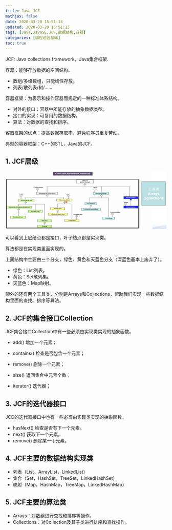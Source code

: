 ```yaml
---
title: Java JCF
mathjax: false
date: 2020-03-20 15:51:13
updated: 2020-03-20 15:51:13
tags: [Java,JavaSE,JCF,数据结构,容器]
categories: [编程语言基础]
toc: true
---
```


JCF: Java collections framework，Java集合框架.



容器：能够存放数据的空间结构。
* 数组/多维数组，只能线性存放。
* 列表/散列表/树/……



容器框架：为表示和操作容器而规定的一种标准体系结构。

* 对外的接口：容器中所能存放的抽象数据类型。
* 接口的实现：可复用的数据结构。
* 算法：对数据的查找和排序。



容器框架的优点：提高数据存取率，避免程序员重复劳动。

典型的容器框架：C++的STL，Java的JCF。

<!--more-->


## 1. JCF层级

![](https://raw.githubusercontent.com/gukaifeng/PicGo/master/img/Java-JCF_1.png)



可以看到上层结点都是接口，叶子结点都是实现类。

算法都是在实现类里面实现的。

上面结构中主要由三个分支，绿色、黄色和天蓝色分支（深蓝色基本上废弃了）。

* 绿色：List列表。
* 黄色：Set散列集。
* 天蓝色：Map映射。

额外的还有两个工具类，分别是Arrays和Collections，帮助我们实现一些数据结构里面的查找、排序等算法。



## 2. JCF的集合接口Collection

JCF集合接口Collection中有一些必须由实现类实现的抽象函数。

* add() 增加一个元素；

* contains() 检查是否包含一个元素；

* remove() 删除一个元素；

* size() 返回集合中元素个数；

* iterator() 迭代器；



## 3. JCF的迭代器接口

JCD的迭代器接口中也有一些必须由实现类实现的抽象函数。

* hasNext() 检查是否有下一个元素。
* next() 获取下一个元素。
* remove() 删除某一个元素。



## 4. JCF主要的数据结构实现类

* 列表（List，ArrayList，LinkedList）
* 集合（Set，HashSet，TreeSet，LinkedHashSet）
* 映射（Map，HashMap，TreeMap，LinkedHashMap）







## 5. JCF主要的算法类

* Arrays：对数组进行查找和排序等操作。
* Collections：对Collection及其子类进行排序和查找操作。

